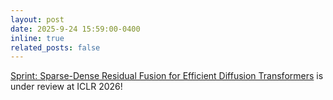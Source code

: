 ```yaml
---
layout: post
date: 2025-9-24 15:59:00-0400
inline: true
related_posts: false
---
```


[Sprint: Sparse-Dense Residual Fusion for Efficient Diffusion Transformers](https://arxiv.org/abs/2510.21986) is under review at ICLR 2026!